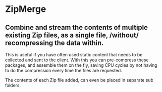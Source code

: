 # ZipMerge
## Combine and stream the contents of multiple existing Zip files, as a single file, /without/ recompressing the data within.

This is useful if you have often used static content that needs to be collected and sent to the client.
With this you can pre-compress these packages, and assemble them on the fly, saving CPU cycles by not
having to do the compression every time the files are requested.

The contents of each Zip file added, can even be placed in separate sub folders.